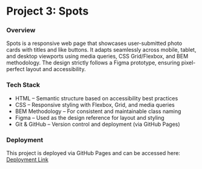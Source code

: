 # Project 3: Spots

### Overview

Spots is a responsive web page that showcases user-submitted photo cards with titles and like buttons. It adapts seamlessly across mobile, tablet, and desktop viewports using media queries, CSS Grid/Flexbox, and BEM methodology. The design strictly follows a Figma prototype, ensuring pixel-perfect layout and accessibility.

### Tech Stack

- HTML – Semantic structure based on accessibility best practices
- CSS – Responsive styling with Flexbox, Grid, and media queries
- BEM Methodology – For consistent and maintainable class naming
- Figma – Used as the design reference for layout and styling
- Git & GitHub – Version control and deployment (via GitHub Pages)

### Deployment

This project is deployed via GitHub Pages and can be accessed here: [Deployment Link](https://faygalunza.github.io/se_project_spots/)
